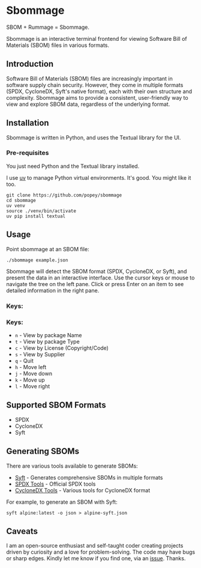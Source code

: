 # Sbommage

SBOM + Rummage = Sbommage.

Sbommage is an interactive terminal frontend for viewing Software Bill of Materials (SBOM) files in various formats.

## Introduction

Software Bill of Materials (SBOM) files are increasingly important in software supply chain security. However, they come in multiple formats (SPDX, CycloneDX, Syft's native format), each with their own structure and complexity. Sbommage aims to provide a consistent, user-friendly way to view and explore SBOM data, regardless of the underlying format.

## Installation

Sbommage is written in Python, and uses the Textual library for the UI.

### Pre-requisites

You just need Python and the Textual library installed.

I use [uv](https://github.com/astral-sh/uv) to manage Python virtual environments. It's good. You might like it too.

```shell
git clone https://github.com/popey/sbommage
cd sbommage
uv venv
source ./venv/bin/activate
uv pip install textual
```

## Usage

Point sbommage at an SBOM file:

```shell
./sbommage example.json
```

Sbommage will detect the SBOM format (SPDX, CycloneDX, or Syft), and present the data in an interactive interface.
Use the cursor keys or mouse to navigate the tree on the left pane.
Click or press Enter on an item to see detailed information in the right pane.

### Keys:

### Keys:

* `n` - View by package Name
* `t` - View by package Type
* `c` - View by License (Copyright/Code)
* `s` - View by Supplier
* `q` - Quit
* `h` - Move left
* `j` - Move down
* `k` - Move up
* `l` - Move right

## Supported SBOM Formats

* SPDX
* CycloneDX
* Syft

## Generating SBOMs

There are various tools available to generate SBOMs:

* [Syft](https://github.com/anchore/syft) - Generates comprehensive SBOMs in multiple formats
* [SPDX Tools](https://github.com/spdx/tools) - Official SPDX tools
* [CycloneDX Tools](https://github.com/CycloneDX) - Various tools for CycloneDX format

For example, to generate an SBOM with Syft:

```shell
syft alpine:latest -o json > alpine-syft.json
```

## Caveats

I am an open-source enthusiast and self-taught coder creating projects driven by curiosity and a love for problem-solving. The code may have bugs or sharp edges. Kindly let me know if you find one, via an [issue](https://github.com/popey/sbommage/issues). Thanks.